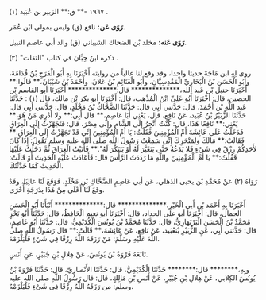 ١٩٦٧ -** ق:** الزبير بن عُبَيد (١) .

**رَوَى عَن:** نافع (ق) وليس بمولى ابْن عُمَر.

**رَوَى عَنه:** مخلد بْن الضحاك الشيباني (ق) والد أبي عاصم النبيل.

ذكره ابنُ حِبَّان في كتاب "الثقات" (٢) .

روى لِهِ ابن مَاجَهْ حديثا واحدا، وقد وقع لنا عالياً من روايته.أَخْبَرَنَا بِهِ أَبُو الْفَرَجِ بْنُ قُدَامَةَ، وأَبُو الْحَسَنِ بْنُ الْبُخَارِيِّ الْمَقْدِسِيَّانِ، وأَبُو الْغَنَائِمِ بْنُ عَلانَ، وأَحْمَدُ بْنُ شَيْبَانَ،** قَالُوا:** أَخْبَرَنَا حنبل بْن عَبد الله،************** قال:************** أَخْبَرَنَا أبو القاسم بْن الحصين، قال: أَخْبَرَنَا أَبُو عَلِيِّ ابْنُ الْمُذْهِب، قال: أَخْبَرَنَا أبو بكر بْن مالك، قال (١) : حَدَّثَنَا عَبد اللَّهِ بْن أَحْمَدَ، قال: حَدَّثني أَبِي قال: حَدَّثَنَا الضَّحَّاكُ بْنُ مَخْلَدٍ، قال: حَدَّثني أَبِي قال: حَدَّثَنَا الزُّبَيْرُ بْنُ عُبَيد، عَنْ نَافِعٍ، قال، يَعْنِي أَبَا عَاصِمٍ،** قال أَبِي:** ولا أَدْرِي مَنْ هُوَ،** يَعْنِي:** نَافِعًا هَذَا، قال: كُنْتُ أَتَّجِرُ إِلَى الشَّامِ وإِلَى مِصْرَ، قال: فَتَجَهَّزْتُ إِلَى الْعِرَاقِ فَدَخَلْتُ عَلَى عَائِشَةَ أَمِّ الْمُؤْمِنِينَ فَقُلْتُ: يَا أُمِّ الْمُؤْمِنِينَ إِنِّي قَدْ تَجَهَّزْتُ إِلَى الْعِرَاقِ.** فَقَالَتْ:** مَالَكَ ولِمَتْجَرِكَ إِنِّي سَمِعْتُ رَسُولَ اللَّهِ صلى الله عليه وسلم يَقُولُ: إِذَا كَانَ لأَحَدِكُمْ رِزْقً فِي شَيْءٍ فَلا يَدَعُهُ حَتَّى يَتَغَيَّرَ لَهُ أَوْ يَتَنَكَّرَ لَهُ".** فَأَتَيْتُ الْعِرَاقَ ثُمَّ دَخَلْتُ عَلَيْهَا فَقُلْتُ:** يَا أُمَّ الْمُؤْمِنِينَ واللَّهِ مَا رَدَدَتُ الرَّأَسَ قال: فَأَعَادَتْ عَلَيْهِ الْحَدِيثَ أَوْ قَالَتْ: الْحَدِيثَ كَمَا حَدَّثْتُكَ.

رَوَاهُ (٢) عَنْ مُحَمَّدِ بْن يحيى الذهلي، عَن أبي عَاصِمٍ الضَّحَّاكِ بْنِ مَخْلَدٍ، فَوَقَعَ لَنَا عَالِيًا، وقَدْ وقَعَ لَنَا أَعْلَى مِنْ هَذَا بِدَرَجَةٍ أُخْرَى.

أَخْبَرَنَا بِهِ أَحْمَد بْن أَبي الْخَيْرِ،************** قال:************** أَنْبَأَنَا أَبُو الْحَسَنِ الجمال، قال: أَخْبَرَنَا أبو علي الحداد، قال: أَخْبَرَنَا أبو نعيم الْحَافِظُ، قال: حَدَّثَنَا أَبُو بَحْرٍ مُحَمَّدُ بْنُ الْحَسَنِ الْبَرْبَهَارِيُّ، قال: حَدَّثَنَا مُحَمَّدُ بْنُ يُونُسَ الْكُدَيْمِيُّ، قال: حَدَّثَنَا أَبُو عَاصِمٍ، قال: حَدَّثني أَبِي، عَنِ الزُّبَيْرِ بْنعُبَيد، عَنْ نَافِعٍ، عَنْ عَائِشَةَ،** قَالَتْ:** قال رَسُولُ اللَّهِ صلى اللَّهُ عَلَيْهِ وسَلَّمَ: مَنْ رَزَقَهُ اللَّهُ رِزْقًا فِي شَيْءٍ فَلْيَلْزَمْهُ.

تَابَعَهُ فَرْوَةُ بْنُ يُونُسَ، عَنْ هِلالِ بْنِ جُبَيْرٍ، عَنٍ أَنَسٍ.

وبِهِ،******** قال:******** حَدَّثَنَا الْكُدَيْمِيُّ، قال: حَدَّثَنَا الأَنْصارِيّ، قال: حَدَّثَنَا فَرْوَةُ بْنُ يُونُسَ الكِلابي، عَنْ هِلالِ بْنِ جُبَيْرٍ، عَنْ أَنَسِ بْنِ مَالِكٍ، قال: قال رَسُولُ اللَّهِ صلى الله عليه وسلم: من رَزَقَهُ اللَّهُ رِزْقًا فِي شَيْءٍ فَلْيَلْزَمْهُ.